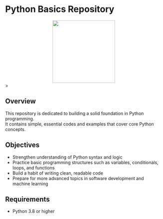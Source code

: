 # Python Basics Repository
<div align="center">
  <img src="https://upload.wikimedia.org/wikipedia/commons/c/c3/Python-logo-notext.svg" width="200" height="200"/>
</div>>

## Overview
This repository is dedicated to building a solid foundation in Python programming.  
It contains simple, essential codes and examples that cover core Python concepts.

## Objectives
- Strengthen understanding of Python syntax and logic
- Practice basic programming structures such as variables, conditionals, loops, and functions
- Build a habit of writing clean, readable code
- Prepare for more advanced topics in software development and machine learning

## Requirements
- Python 3.8 or higher
